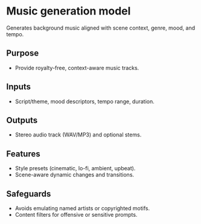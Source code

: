 # Music generation model

Generates background music aligned with scene context, genre, mood, and tempo.

## Purpose
- Provide royalty-free, context-aware music tracks.

## Inputs
- Script/theme, mood descriptors, tempo range, duration.

## Outputs
- Stereo audio track (WAV/MP3) and optional stems.

## Features
- Style presets (cinematic, lo-fi, ambient, upbeat).
- Scene-aware dynamic changes and transitions.

## Safeguards
- Avoids emulating named artists or copyrighted motifs.
- Content filters for offensive or sensitive prompts.

